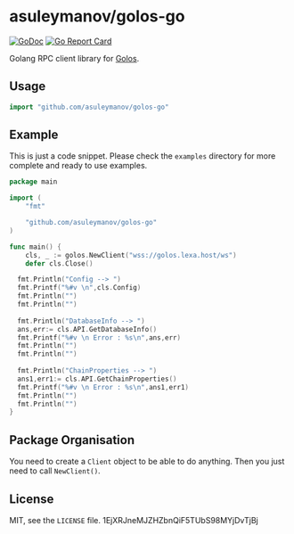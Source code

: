 # asuleymanov/golos-go

[![GoDoc](https://godoc.org/github.com/asuleymanov/golos-go?status.svg)](https://godoc.org/github.com/asuleymanov/golos-go)
[![Go Report Card](https://goreportcard.com/badge/github.com/asuleymanov/golos-go)](https://goreportcard.com/report/github.com/asuleymanov/golos-go)

Golang RPC client library for [Golos](https://golos.id).

## Usage

```go
import "github.com/asuleymanov/golos-go"
```


## Example

This is just a code snippet. Please check the `examples` directory
for more complete and ready to use examples.

```go
package main

import (
	"fmt"

	"github.com/asuleymanov/golos-go"
)

func main() {
	cls, _ := golos.NewClient("wss://golos.lexa.host/ws")
	defer cls.Close()

  fmt.Println("Config --> ")
  fmt.Printf("%#v \n",cls.Config)
  fmt.Println("")
  fmt.Println("")
  
  fmt.Println("DatabaseInfo --> ")
  ans,err:= cls.API.GetDatabaseInfo()
  fmt.Printf("%#v \n Error : %s\n",ans,err)
  fmt.Println("")
  fmt.Println("")
  
  fmt.Println("ChainProperties --> ")
  ans1,err1:= cls.API.GetChainProperties()
  fmt.Printf("%#v \n Error : %s\n",ans1,err1)
  fmt.Println("")
  fmt.Println("")
}
```

## Package Organisation


You need to create a `Client` object to be able to do anything.
Then you just need to call `NewClient()`.


## License

MIT, see the `LICENSE` file.
1EjXRJneMJZHZbnQiF5TUbS98MYjDvTjBj
